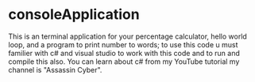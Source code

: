 # consoleApplication
This is an terminal application for your percentage calculator, hello world loop, and a program to print number to words;
to use this code u must familier with c# and visual studio to work with this code and to run and compile this also.
You can learn about c# from my YouTube tutorial my channel is "Assassin Cyber".
